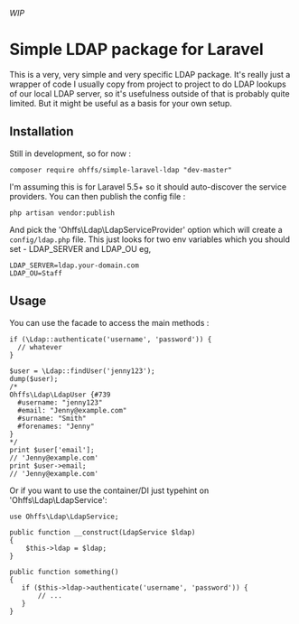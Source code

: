 *WIP*

# Simple LDAP package for Laravel

This is a very, very simple and very specific LDAP package.  It's really
just a wrapper of code I usually copy from project to project to do LDAP
lookups of our local LDAP server, so it's usefulness outside of that is
probably quite limited. But it might be useful as a basis for your own setup.

## Installation

Still in development, so for now :

```
composer require ohffs/simple-laravel-ldap "dev-master"
```

I'm assuming this is for Laravel 5.5+ so it should auto-discover the service providers.  You can
then publish the config file :

```
php artisan vendor:publish
```
And pick the 'Ohffs\Ldap\LdapServiceProvider' option which will create a `config/ldap.php` file. This
just looks for two env variables which you should set - LDAP\_SERVER and LDAP\_OU eg,

```
LDAP_SERVER=ldap.your-domain.com
LDAP_OU=Staff
```

## Usage

You can use the facade to access the main methods :

```
if (\Ldap::authenticate('username', 'password')) {
  // whatever
}

$user = \Ldap::findUser('jenny123');
dump($user);
/*
Ohffs\Ldap\LdapUser {#739
  #username: "jenny123"
  #email: "Jenny@example.com"
  #surname: "Smith"
  #forenames: "Jenny"
}
*/
print $user['email'];
// 'Jenny@example.com'
print $user->email;
// 'Jenny@example.com'

```

Or if you want to use the container/DI just typehint on 'Ohffs\Ldap\LdapService':

```
use Ohffs\Ldap\LdapService;

public function __construct(LdapService $ldap)
{
    $this->ldap = $ldap;
}

public function something()
{
   if ($this->ldap->authenticate('username', 'password')) {
       // ...
   }
}
```

